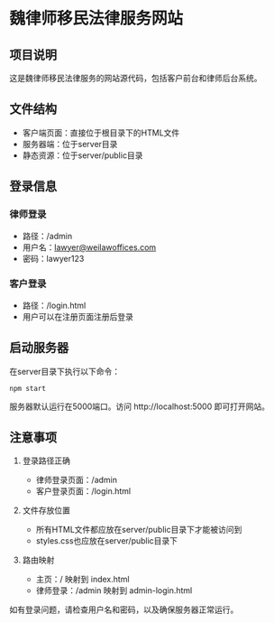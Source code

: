 # 魏律师移民法律服务网站

## 项目说明
这是魏律师移民法律服务的网站源代码，包括客户前台和律师后台系统。

## 文件结构
- 客户端页面：直接位于根目录下的HTML文件
- 服务器端：位于server目录
- 静态资源：位于server/public目录

## 登录信息

### 律师登录
- 路径：/admin
- 用户名：lawyer@weilawoffices.com 
- 密码：lawyer123

### 客户登录
- 路径：/login.html
- 用户可以在注册页面注册后登录

## 启动服务器
在server目录下执行以下命令：
```
npm start
```

服务器默认运行在5000端口。访问 http://localhost:5000 即可打开网站。

## 注意事项
1. 登录路径正确
   - 律师登录页面：/admin
   - 客户登录页面：/login.html

2. 文件存放位置
   - 所有HTML文件都应放在server/public目录下才能被访问到
   - styles.css也应放在server/public目录下

3. 路由映射
   - 主页：/ 映射到 index.html
   - 律师登录：/admin 映射到 admin-login.html

如有登录问题，请检查用户名和密码，以及确保服务器正常运行。